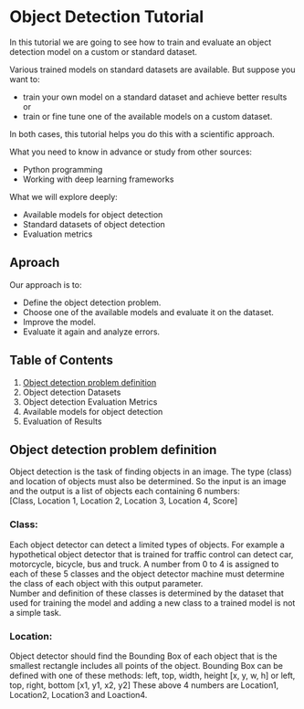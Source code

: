 # Object Detection Tutorial
In this tutorial we are going to see how to train and evaluate an object detection model on a custom or standard dataset.

Various trained models on standard datasets are available. But suppose you want to:  
* train your own model on a standard dataset and achieve better results  
or  
* train or fine tune one of the available models on a custom dataset.

In both cases, this tutorial helps you do this with a scientific approach.

What you need to know in advance or study from other sources:
* Python programming
* Working with deep learning frameworks

What we will explore deeply:
* Available models for object detection
* Standard datasets of object detection
* Evaluation metrics

## Aproach
Our approach is to:
* Define the object detection problem.
* Choose one of the available models and evaluate it on the dataset.
* Improve the model.
* Evaluate it again and analyze errors.

## Table of Contents
1. [Object detection problem definition](https://github.com/eesaeedkarimi/Object-Detection-Tutorial#object-detection-problem-definition)
2. Object detection Datasets
3. Object detection Evaluation Metrics
4. Available models for object detection
5. Evaluation of Results

## Object detection problem definition
Object detection is the task of finding objects in an image. The type (class) and location of objects must also be determined. So the input is an image and the output is a list of objects each containing 6 numbers:  
\[Class, Location 1, Location 2, Location 3, Location 4, Score\]

### Class:
Each object detector can detect a limited types of objects. For example a hypothetical object detector that is trained for traffic control can detect car, motorcycle, bicycle, bus and truck. A number from 0 to 4 is assigned to each of these 5 classes and the object detector machine must determine the class of each object with this output parameter.  
Number and definition of these classes is determined by the dataset that used for training the model and adding a new class to a trained model is not a simple task.
### Location:
Object detector should find the Bounding Box of each object that is the smallest rectangle includes all points of the object. Bounding Box can be defined with one of these methods:
left, top, width, height \[x, y, w, h\]
or
left, top, right, bottom \[x1, y1, x2, y2\]
These above 4 numbers are Location1, Location2, Location3 and Loaction4.

